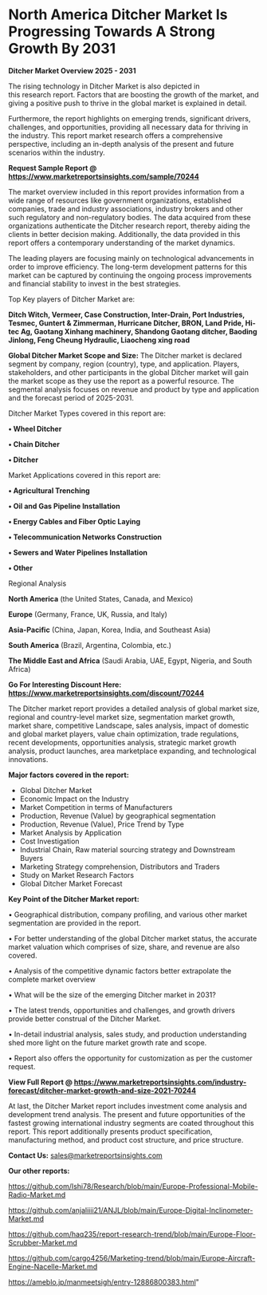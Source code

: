  # North America Ditcher Market Is Progressing Towards A Strong Growth By 2031

<Strong> Ditcher Market Overview 2025 - 2031</strong>

The rising technology in Ditcher Market is also depicted in this research report. Factors that are boosting the growth of the market, and giving a positive push to thrive in the global market is explained in detail.

Furthermore, the report highlights on emerging trends, significant drivers, challenges, and opportunities, providing all necessary data for thriving in the industry. This report market research offers a comprehensive perspective, including an in-depth analysis of the present and future scenarios within the industry.

<strong>Request Sample Report @ <a href=https://www.marketreportsinsights.com/sample/70244>https://www.marketreportsinsights.com/sample/70244</a></strong>

The market overview included in this report provides information from a wide range of resources like government organizations, established companies, trade and industry associations, industry brokers and other such regulatory and non-regulatory bodies. The data acquired from these organizations authenticate the Ditcher research report, thereby aiding the clients in better decision making. Additionally, the data provided in this report offers a contemporary understanding of the market dynamics.

The leading players are focusing mainly on technological advancements in order to improve efficiency. The long-term development patterns for this market can be captured by continuing the ongoing process improvements and financial stability to invest in the best strategies.

Top Key players of Ditcher Market are:

<strong>Ditch Witch, Vermeer, Case Construction, Inter-Drain, Port Industries, Tesmec, Guntert & Zimmerman, Hurricane Ditcher, BRON, Land Pride, Hi-tec Ag, Gaotang Xinhang machinery, Shandong Gaotang ditcher, Baoding Jinlong, Feng Cheung Hydraulic, Liaocheng xing road</strong>

<strong><b>Global Ditcher Market Scope and Size:</b></strong>
The Ditcher market is declared segment by company, region (country), type, and application. Players, stakeholders, and other participants in the global Ditcher market will gain the market scope as they use the report as a powerful resource. The segmental analysis focuses on revenue and product by type and application and the forecast period of 2025-2031.

Ditcher Market Types covered in this report are:

<strong>• Wheel Ditcher

• Chain Ditcher

• Ditcher</strong>

Market Applications covered in this report are:

<strong>• Agricultural Trenching

• Oil and Gas Pipeline Installation

• Energy Cables and Fiber Optic Laying

• Telecommunication Networks Construction

• Sewers and Water Pipelines Installation

• Other</strong> 

Regional Analysis

<strong>North America</strong> (the United States, Canada, and Mexico)

<strong>Europe</strong> (Germany, France, UK, Russia, and Italy)

<strong>Asia-Pacific</strong> (China, Japan, Korea, India, and Southeast Asia)

<strong>South America</strong> (Brazil, Argentina, Colombia, etc.)

<strong>The Middle East and Africa</strong> (Saudi Arabia, UAE, Egypt, Nigeria, and South Africa)

<strong>Go For Interesting Discount Here: <a href=https://www.marketreportsinsights.com/discount/70244>https://www.marketreportsinsights.com/discount/70244</a></strong>

The Ditcher market report provides a detailed analysis of global market size, regional and country-level market size, segmentation market growth, market share, competitive Landscape, sales analysis, impact of domestic and global market players, value chain optimization, trade regulations, recent developments, opportunities analysis, strategic market growth analysis, product launches, area marketplace expanding, and technological innovations.

<strong><b>Major factors covered in the report:</b></strong>
<ul>
  <li>Global Ditcher Market </li>
  <li>Economic Impact on the Industry</li>
  <li>Market Competition in terms of Manufacturers</li>
  <li>Production, Revenue (Value) by geographical segmentation</li>
  <li>Production, Revenue (Value), Price Trend by Type</li>
  <li>Market Analysis by Application</li>
  <li>Cost Investigation</li>
  <li>Industrial Chain, Raw material sourcing strategy and Downstream Buyers</li>
  <li>Marketing Strategy comprehension, Distributors and Traders</li>
  <li>Study on Market Research Factors</li>
  <li>Global Ditcher Market Forecast</li>
</ul>

<strong><b>Key Point of the Ditcher Market report:</b></strong>

• Geographical distribution, company profiling, and various other market segmentation are provided in the report.

• For better understanding of the global Ditcher market status, the accurate market valuation which comprises of size, share, and revenue are also covered.

• Analysis of the competitive dynamic factors better extrapolate the complete market overview

• What will be the size of the emerging Ditcher market in 2031?

• The latest trends, opportunities and challenges, and growth drivers provide better construal of the Ditcher Market.

• In-detail industrial analysis, sales study, and production understanding shed more light on the future market growth rate and scope.

• Report also offers the opportunity for customization as per the customer request.

<strong><b>View Full Report @ <a href=https://www.marketreportsinsights.com/industry-forecast/ditcher-market-growth-and-size-2021-70244>https://www.marketreportsinsights.com/industry-forecast/ditcher-market-growth-and-size-2021-70244</a></b></strong>


At last, the Ditcher Market report includes investment come analysis and development trend analysis. The present and future opportunities of the fastest growing international industry segments are coated throughout this report. This report additionally presents product specification, manufacturing method, and product cost structure, and price structure.

<strong>Contact Us:</strong>
sales@marketreportsinsights.com

<strong>Our other reports:</strong>

<a href=https://github.com/Ishi78/Research/blob/main/Europe-Professional-Mobile-Radio-Market.md>https://github.com/Ishi78/Research/blob/main/Europe-Professional-Mobile-Radio-Market.md</a>

<a href=https://github.com/anjaliiii21/ANJL/blob/main/Europe-Digital-Inclinometer-Market.md>https://github.com/anjaliiii21/ANJL/blob/main/Europe-Digital-Inclinometer-Market.md</a>

<a href=https://github.com/haq235/report-research-trend/blob/main/Europe-Floor-Scrubber-Market.md>https://github.com/haq235/report-research-trend/blob/main/Europe-Floor-Scrubber-Market.md</a>

<a href=https://github.com/cargo4256/Marketing-trend/blob/main/Europe-Aircraft-Engine-Nacelle-Market.md>https://github.com/cargo4256/Marketing-trend/blob/main/Europe-Aircraft-Engine-Nacelle-Market.md</a>

<a href=https://ameblo.jp/manmeetsigh/entry-12886800383.html>https://ameblo.jp/manmeetsigh/entry-12886800383.html</a>"
